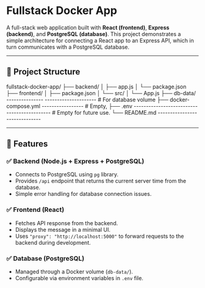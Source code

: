 # Fullstack Docker App

A full-stack web application built with **React (frontend)**, **Express (backend)**, and **PostgreSQL (database)**.
This project demonstrates a simple architecture for connecting a React app to an Express API, which in turn communicates with a PostgreSQL database.


---

## 📂 Project Structure

fullstack-docker-app/
├── backend/
│ ├── app.js
│ └── package.json
├── frontend/
│ ├── package.json
│ └── src/
│ └── App.js
├── db-data/ --------------- --------------------- # For database volume
├── docker-compose.yml ----------------- # Empty,
├── .env -------------------------------------------- # Empty for future use.
└── README.md ------------------------------


---

## 🚀 Features

### ✅ Backend (Node.js + Express + PostgreSQL)
- Connects to PostgreSQL using `pg` library.
- Provides `/api` endpoint that returns the current server time from the database.
- Simple error handling for database connection issues.

### ✅ Frontend (React)
- Fetches API response from the backend.
- Displays the message in a minimal UI.
- Uses `"proxy": "http://localhost:5000"` to forward requests to the backend during development.

### ✅ Database (PostgreSQL)
- Managed through a Docker volume (`db-data/`).
- Configurable via environment variables in `.env` file.



